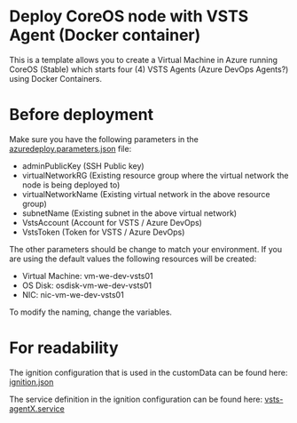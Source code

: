 # Deploy CoreOS node with VSTS Agent (Docker container)
This is a template allows you to create a Virtual Machine in Azure running CoreOS (Stable) which starts four (4) VSTS Agents (Azure DevOps Agents?) using Docker Containers.

# Before deployment
Make sure you have the following parameters in the [azuredeploy.parameters.json](azuredeploy.parameters.json) file:
- adminPublicKey (SSH Public key)
- virtualNetworkRG (Existing resource group where the virtual network the node is being deployed to)
- virtualNetworkName (Existing virtual network in the above resource group)
- subnetName (Existing subnet in the above virtual network)
- VstsAccount (Account for VSTS / Azure DevOps)
- VstsToken (Token for VSTS / Azure DevOps)

The other parameters should be change to match your environment. If you are using the default values the following resources will be created:
- Virtual Machine: vm-we-dev-vsts01
- OS Disk: osdisk-vm-we-dev-vsts01
- NIC: nic-vm-we-dev-vsts01

To modify the naming, change the variables.

# For readability
The ignition configuration that is used in the customData can be found here:
[ignition.json](ignition.json)

The service definition in the ignition configuration can be found here:
[vsts-agentX.service](vsts-agentX.service)
